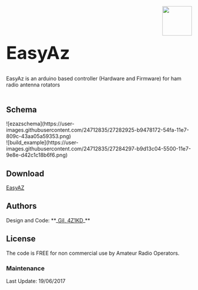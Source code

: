 <div style="position: relative">
<div style="float:left; font-size:24px"><h1>EasyAz</h1></div>
<div style="float:right; margin-top: -30px"><img src="https://user-images.githubusercontent.com/24712835/27280901-56269040-54f2-11e7-8a84-e4471154da92.png" width="80px"></div>
<div style="clear:both">EasyAz is an arduino based controller (Hardware and Firmware) for ham radio antenna rotators</div>
</div>
<br/>

<h2>Schema</h2>
![ezazschema](https://user-images.githubusercontent.com/24712835/27282925-b9478172-54fa-11e7-809c-43aa05a59353.png)
<br/>
![build_example](https://user-images.githubusercontent.com/24712835/27284297-b9d13c04-5500-11e7-9e8e-d42c1c18b6f6.png)

<h2>Download</h2>
<a href="https://github.com/4Z1KD/EasyAz/archive/master.zip" target="_blank">EasyAZ</a>

<h2>Authors</h2>
Design and Code: **_<a href="https://www.qrz.com/db/4z1kd" target="_blank">Gil, 4Z1KD</a>_**<br>

<h2>License</h2>
The code is FREE for non commercial use by Amateur Radio Operators.

<h3>Maintenance</h3>
Last Update: 19/06/2017<br>
